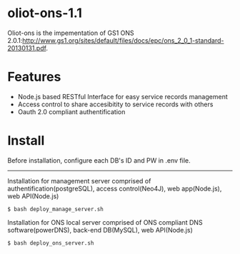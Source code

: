# oliot-ons-1.1
Oliot-ons is the impementation of GS1 ONS 2.0.1:http://www.gs1.org/sites/default/files/docs/epc/ons_2_0_1-standard-20130131.pdf.
# Features
* Node.js based RESTful Interface for easy service records management
* Access control to share accesibitity to service records with others
* Oauth 2.0 compliant authentification 
# Install
Before installation, configure each DB's ID and PW in .env file.
* * *
Installation for management server comprised of authentification(postgreSQL), access control(Neo4J), web app(Node.js), web API(Node.js)
```shell
$ bash deploy_manage_server.sh
```
Installation for ONS local server comprised of ONS compliant DNS software(powerDNS), back-end DB(MySQL), web API(Node.js)
```shell
$ bash deploy_ons_server.sh 
```
